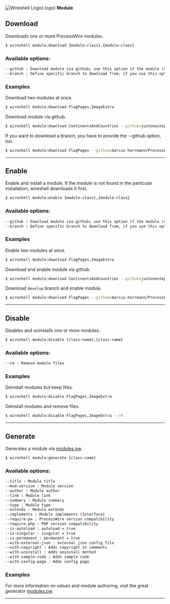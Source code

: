 ![Wireshell Logo](/assets/img/favicon-16x16.png){.logo} **Module**

## Download

Downloads one or more ProcessWire modules.

```sh
$ wireshell module:download {module-class},{module-class}
```

### Available options:

```sh
--github : Download module via github; use this option if the module is not added to the ProcessWire module directory yet
--branch : Define specific branch to download from, if you use this option, --github is required
```

### Examples

Download two modules at once.

```sh
$ wireshell module:download FlagPages,ImageExtra
```

Download module via github.

```sh
$ wireshell module:download ContinentsAndCountries --github=justonestep/processwire-countries
```

If you want to download a branch, you have to provide the --github option, too.

```sh
$ wireshell module:download FlagPages --github=marcus-herrmann/ProcessWire-FlagPages --branch=develop
```

---

## Enable

Enable and install a module. If the module is not found in the particular installation, wireshell downloads it first.

```sh
$ wireshell module:enable {module-class},{module-class}
```

### Available options:

```sh
--github : Download module via github; use this option if the module is not added to the ProcessWire module directory yet
--branch : Define specific branch to download from, if you use this option, --github is required
```

### Examples

Enable two modules at once.

```sh
$ wireshell module:download FlagPages,ImageExtra
```

Download and enable module via github.

```sh
$ wireshell module:download ContinentsAndCountries --github=justonestep/processwire-countries
```

Download `develop` branch and enable module.

```sh
$ wireshell module:download FlagPages --github=marcus-herrmann/ProcessWire-FlagPages --branch=develop
```

---

## Disable

Disables and uninstalls one or more modules.

```sh
$ wireshell module:disable {class-name},{class-name}
```

### Available options:

```sh
--rm : Remove module files
```

### Examples

Deinstall modules but keep files.

```sh
$ wireshell module:disable FlagPages,ImageExtra
```

Deinstall modules and remove files.

```sh
$ wireshell module:disable FlagPages,ImageExtra --rm
```

---

## Generate

Generates a module via [modules.pw](http://modules.pw/).

```sh
$ wireshell module:generate {class-name}
```

### Available options:

```sh
--title : Module title
--mod-version : Module version
--author : Module author
--link : Module link
--summary : Module summary
--type : Module type
--extends : Module extends
--implements : Module implements (Interface)
--require-pw : ProcessWire version compatibility
--require-php : PHP version compatibility
--is-autoload : autoload = true
--is-singular : singular = true
--is-permanent : permanent = true
--with-external-json : external json config file
--with-copyright : Adds copyright in comments
--with-uninstall : Adds uninstall method
--with-sample-code : Adds sample code
--with-config-page : Adds config page
```

### Examples

For more information on values and module authoring, visit the great generator [modules.pw](http://modules.pw/).

---

